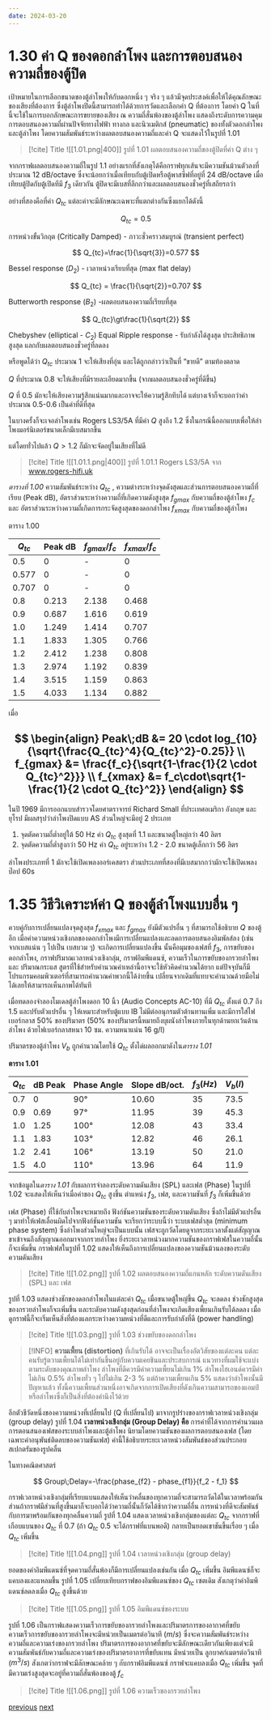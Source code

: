 ```yaml
---
date: 2024-03-20
---
```

# 1.30 ค่า Q ของดอกลำโพง และการตอบสนองความถี่ของตู้ปิด
เป้าหมายในการเลือกขนาดของตู้ลำโพงให้กับดอกหนึ่ง ๆ จริง ๆ แล้วมีจุดประสงค์เพื่อให้ได้คุณลักษณะของเสียงที่ต้องการ ซึ่งตู้ลำโพงปิดนี้สามารถทำได้ด้วยการวัดและเลือกค่า Q ที่ต้องการ โดยค่า Q ในที่นี้จะใช้ในการบอกลักษณะการขยายของเสียง ณ ความถี่สั่นพ้องของตู้ลำโพง แสดงถึงระดับการความคุมการตอบสนองความถี่ผ่านปัจจัยทางไฟฟ้า ทางกล และนิวเมติกส์ (pneumatic) ของทั้งตัวดอกลำโพงและตู้ลำโพง โดยความสัมพันธ์ระหว่างผลตอบสนองความถี่และค่า Q จะแสดงไว้ในรูปที่ 1.01

> [!cite] Title
> ![[1.01.png|400]]
> รูปที่ 1.01 ผลตอบสนองความถี่ของตู้ปิดที่ค่า Q ต่าง ๆ

จากกราฟผลตอบสนองความถี่ในรูป 1.1 อย่างแรกที่สังเกตุได้คือกราฟทุกเส้นจะมีความชันม้วนตัวลงที่ประมาณ 12 dB/octave ซึ่งจะน้อยกว่าเมื่อเทียบกับตู้เปิดหรือตู้พาสซีฟที่อยู่ที่ 24 dB/octave เมื่อเทียบตู้ปิดกับตู้เปิดทีมี $f_3$ เดียวกัน ตู้ปิดจะมีเบสที่ลึกกว่าและผลตอบสนองชั่วครู่ที่เสถียรกว่า

อย่างที่สองคือที่ค่า $Q_{tc}$ แต่ละค่าจะมีลักษณะเฉพาะที่แตกต่างกันซึ่งแยกได้ดังนี้

$$
Q_{tc} = 0.5
$$

การหน่วงขั้นวิกฤต (Critically Damped) - ภาวะชั่วคราวสมบูรณ์ (transient perfect)

$$
Q_{tc}=\frac{1}{\sqrt{3}}=0.577
$$

Bessel response ($D_2$) - เวลาหน่วงเรียบที่สุด (max flat delay)

$$
Q_{tc} = \frac{1}{\sqrt{2}}=0.707
$$

Butterworth response ($B_2$) -ผลตอบสนองความถี่เรียบที่สุด

$$
Q_{tc}\gt\frac{1}{\sqrt{2}} 
$$

Chebyshev (elliptical - $C_2$) Equal Ripple response - รับกำลังได้สูงสุด ประสิทธิภาพสูงสุด แลกกับผลตอบสนองชั่วครู่ที่ลดลง

หรือพูดได้ว่า $Q_{tc}$ ประมาณ 1 จะให้เสียงที่อุ่น และได้ถูกกล่าวว่าเป็นที่ “ขายดี” ตามท้องตลาด

$Q$ ที่ประมาณ 0.8 จะให้เสียงที่มีรายละเอียดมากขึ้น (จากผลตอบสนองชั่วครู่ที่ดีขึ้น)

$Q$ ที่ 0.5 มักจะให้เสียงความรู้สึกแน่นมากและอาจจะให้ความรู้สึกทึบได้ แต่บางเจ้าก็จะบอกว่าค่าประมาณ 0.5-0.6 เป็นค่าที่ดีที่สุด

ในบางครั้งก็จะเจอลำโพงเช่น Rogers LS3/5A ที่มีค่า $Q$ สูงถึง 1.2 ซึ่งในกรณีนี้ออกแบบเพื่อให้ลำโพงมอร์นิเตอร์ขนาดเล็กมีเบสมากขึ้น

แต่โดยทั่วไปแล้ว $Q>1.2$ ก็มักจะจัดอยู่ในเสียงที่ไม่ดี

>[!cite] Title
>![[1.01.1.png|400]]
>รูปที่ 1.01.1 Rogers LS3/5A จาก www.rogers-hifi.uk

_ตารางที่ 1.00_ ความสัมพันธ์ระหว่าง $Q_{tc}$ , ความต่างระหว่างจุดดังสุดและส่วนการตอบสนองความถี่ที่เรียบ (Peak dB), อัตราส่วนระหว่างความถี่ที่เกิดความดังสูงสุด $f_{gmax}$ กับความถี่ของตู้ลำโพง $f_c$ และ อัตราส่วนระหว่างความถี่เกิดการกระจัดสูงสุดของดอกลำโพง $f_{xmax}$ กับความถี่ของตู้ลำโพง

ตาราง 1.00

| $Q_{tc}$ | Peak dB | $f_{gmax}/f_c$ | $f_{xmax}/f_c$ |
| -------- | ------- | -------------- | -------------- |
| 0.5      | 0       | -              | 0              |
| 0.577    | 0       | -              | 0              |
| 0.707    | 0       | -              | 0              |
| 0.8      | 0.213   | 2.138          | 0.468          |
| 0.9      | 0.687   | 1.616          | 0.619          |
| 1.0      | 1.249   | 1.414          | 0.707          |
| 1.1      | 1.833   | 1.305          | 0.766          |
| 1.2      | 2.412   | 1.238          | 0.808          |
| 1.3      | 2.974   | 1.192          | 0.839          |
| 1.4      | 3.515   | 1.159          | 0.863          |
| 1.5      | 4.033   | 1.134          | 0.882          |

เมื่อ

$$
\begin{align} 
Peak\;dB &= 20 \cdot log_{10}{\sqrt{\frac{Q_{tc}^4}{Q_{tc}^2}-0.25}} \\
f_{gmax} &= \frac{f_c}{\sqrt{1-\frac{1}{2 \cdot Q_{tc}^2}}} \\
f_{xmax} &= f_c\cdot\sqrt{1-\frac{1}{2 \cdot Q_{tc}^2}} 
\end{align}
$$
---

ในปี 1969 มีการออกแบบสำรวจโดยศาตราจารย์ Richard Small ที่ประเทศอเมริกา อังกฤษ และยุโรป มีผลสรุปว่าลำโพงปิดแบบ AS ส่วนใหญ่จะมีอยู่ 2 ประเภท

1. จุดตัดความถี่ต่ำอยู่ใต้ 50 Hz ค่า $Q_{tc}$ สูงสุดที่ 1.1 และขนาดตู้ใหญ่กว่า 40 ลิตร
2. จุดตัดความถี่ต่ำสูงกว่า 50 Hz ค่า $Q_{tc}$ อยู่ระหว่าง 1.2 - 2.0 ขนาดตู้เล็กกว่า 56 ลิตร

ลำโพงประเภทที่ 1 มักจะใช้เปิดเพลงออร์เคสตรา ส่วนประเภทที่สองที่มีเบสมากกว่ามักจะใช้เปิดเพลงป๊อป 60s
# 1.35 วิธีวิเคราะห์ค่า Q ของตู้ลำโพงแบบอื่น ๆ

ควบคู่กับการเปลี่ยนแปลงจุดสูงสุด $f_{xmax}$ และ $f_{gmax}$ ยังมีตัวแปรอื่น ๆ ที่สามารถใช้อธิบาย $Q$ ของตู้อีก เมื่อค่าความหน่วงเชิงกลของดอกลำโพงมีการเปลี่ยนแปลงและลดการตอบสนองอิมพัลส์ลง (เช่นจากเบสแน่น ๆ ไปเป็น เบสบวม ๆ) จะเกิดการเปลี่ยนแปลงขึ้น นั้นคือมุมของเฟสที่ $f_3$, การขยับของดอกลำโพง, กราฟปริมาณเวลาหน่วงเชิงกลุ่ม, กราฟอิมพีแดนซ์, ความเร็วในการขยับของกรวยลำโพง และ ปริมาณกระแส สูตรที่ใช้สำหรับคำนวณค่าเหล่านี้อาจจะใช้หัวคิดคำนวณได้ยาก แต่ปัจจุบันก็มีโปรแกรมคอมพิวเตอร์ที่สามารถคำนวณค่าพวกนี้ได้ง่ายขึ้น เปลี่ยนจากเดิมที่แทบจะคำนวณด้วยมือไม่ได้เลยให้สามารถเห็นภาพได้ทันที

เมื่อทดลองจำลองโมเดลตู้ลำโพงดอก 10 นิ้ว (Audio Concepts AC-10) ที่มี $Q_{tc}$ ตั้งแต่ 0.7 ถึง 1.5 และปรับตัวแปรอื่น ๆ ให้เหมาะสำหรับตู้แบบ IB ไม่มีต่ออนุกรมตัวต้านทานเพิ่ม และมีการใส่ไฟเบอร์กลาส 50% ของปริมาตร (50% ของปริมาตรนี้หมายถึงบุผนังลำโพงภายในทุกด้านยกเว้นด้านลำโพง ด้วยไฟเบอร์กลาสหนา 10 ซม. ความหนาแน่น 16 g/l)

ปริมาตรของตู้ลำโพง $V_{b}$ ถูกคำนวณโดยใช้ $Q_{tc}$ ตั้งได่ผลออกมาดังใน*ตาราง 1.01*

**ตาราง 1.01**

| $Q_{tc}$ | dB Peak | Phase Angle | Slope dB/oct. | $f_3(Hz)$ | $V_b (l)$ |
| -------- | ------- | ----------- | ------------- | --------- | --------- |
| 0.7      | 0       | 90°         | 10.60         | 35        | 73.5      |
| 0.9      | 0.69    | 97°         | 11.95         | 39        | 45.3      |
| 1.0      | 1.25    | 100°        | 12.08         | 43        | 33.4      |
| 1.1      | 1.83    | 103°        | 12.82         | 46        | 26.1      |
| 1.2      | 2.41    | 106°        | 13.19         | 50        | 21.0      |
| 1.5      | 4.0     | 110°        | 13.96         | 64        | 11.9      |

จากข้อมูลใน*ตาราง 1.01* กับผลการจำลองระดับความดันเสียง (SPL) และเฟส (Phase) ในรูปที่ 1.02 จะแสดงให้เห็นว่าเมื่อค่าของ $Q_{tc}$ สูงขึ้น ตำแหน่ง $f_3$, เฟส, และความชันที่ $f_3$ ก็เพิ่มขึ้นด้วย

เฟส (Phase) ที่ใช้กับลำโพงจะหมายถึง ฟังก์ชันความชันของระดับความดันเสียง ซึ่งถ้าไม่มีตัวแปรอื่น ๆ มาทำให้เฟสเลื่อนผิดไปจากฟังก์ชันความชัน จะเรียกว่าระบบนี้ว่า ระบบเฟสต่ำสุด (minimum phase system) ซึ่งลำโพงส่วนใหญ่จะเป็นแบบนั้น เฟสจะถูกวัดโดยดูจากระยะเวลาตั้งแต่สัญญาณขาเข้าจนถึงสัญญาณออกมาจากกรวยลำโพง ยิ่งระยะเวลาหน่วงมากความชันของกราฟเฟสในความถี่นั้นก็จะเพิ่มขึ้น กราฟเฟสในรูปที่ 1.02 แสดงให้เห็นถึงการเปลี่ยนแปลงของความชันม้วนลงของระดับความดันเสียง

> [!cite] Title
> ![[1.02.png]]
> รูปที่ 1.02 ผลตอบสนองความถี่แกนหลัก ระดับความดันเสียง (SPL) และ เฟส

รูปที่ 1.03 แสดงช่วงชักของดอกลำโพงในแต่ละค่า $Q_{tc}$ เมื่อขนาดตู้ใหญ่ขึ้น $Q_{tc}$ จะลดลง ช่วงชักสูงสุดของกรวยลำโพงก็จะเพิ่มขึ้น และระดับความดังสูงสุดก่อนที่ลำโพงจะเกิดเสียงเพี้ยนเกินรับได้ลดลง เมื่อดูกราฟนี้ก็จะเริ่มเห็นสิ่งที่ต้องแลกระหว่างความหน่วงที่ดีและการรับกำลังที่ดี (power handling)

> [!cite] Title
> ![[1.03.png]]
> รูปที่ 1.03 ช่วงขยับของดอกลำโพง

> [!INFO] 
> **ความเพี้ยน (distortion)** ที่เกินรับได้ อาจจะเป็นเรื่องอัตวิสัยของแต่ละคน แต่ละคนรับรู้ตวามเพี้ยนได้ไม่เท่ากันขึ้นอยู่กับความเคยชินและประสบการณ์ แนวทางที่ผมใช้จะแบ่งตามระดับของคุณภาพลำโพง ลำโพงที่ดีควรมีค่าความเพี้ยนไม่เกิน 1% ลําโพงไฮเอนด์ควรมีค่าไม่เกิน 0.5% ลำโพงทั่ว ๆ ไปไม่เกิน 2-3 % แต่ถ้าความเพี้ยนเกิน 5% แสดงว่าลำโพงนั้นมีปัญหาแล้ว ทั้งนี้ความเพี้ยนส่วนหนึ่งอาจเกิดจากการเปิดเสียงที่ดังเกินความสามารถของแอมป์หรือลำโพงซึ่งก็เป็นสิ่งที่ต้องคำนึงไว้ด้วย

อีกตัวชีวัดหนึ่งของความหน่วงที่เปลี่ยนไป (Q ที่เปลี่ยนไป) มาจากรูปร่างของกราฟเวลาหน่วงเชิงกลุ่ม (group delay) รูปที่ 1.04 **เวลาหน่วงเชิงกลุ่ม (Group Delay) คือ** การค่าที่ได้จากการคำนวนผลการตอนสนองเฟสของระบบลำโพงและตู้ลำโพง นิยามโดยความชันของผลการตอบสนองเฟส (โดยเฉพาะค่าอนุพันธ์ติดลบของความชันเฟส) ค่านี้ใช้อธิบายระยะเวลาหน่วงสัมพันธ์ของส่วนประกอบสเปกตรัมของรูปคลื่น

ในทางคณิตศาสตร์

$$
Group\;Delay=-\frac{phase_{f2} - phase_{f1}}{f_2 - f_1} 
$$

กราฟเวลาหน่วงเชิงกลุ่มที่เรียบแบนแสดงให้เห็นว่าคลื่นของทุกความถี่จะสามารถวัดได้ในเวลาพร้อมกัน ส่วนถ้ากราฟมีส่วนที่สูงขึ้นมาก็จะบอกได้ว่าความถี่นั้นก็วัดได้ช้ากว่าความถี่อื่น การหน่วงที่ดีจะสัมพันธ์กับการมาพร้อมกันของทุกคลื่นความถี่ รูปที่ 1.04 แสดงเวลาหน่วงเชิงกลุ่มของแต่ละ $Q_{tc}$ จากกราฟที่เกือบแบนของ $Q_{tc}$ ที่ 0.7 (ถ้า $Q_{tc}$ 0.5 จะได้กราฟที่แบนพอดี) กลายเป็นยอดเขาชันขึ้นเรื่อย ๆ เมื่อ $Q_{tc}$ เพิ่มขึ้น

> [!cite] Title
> ![[1.04.png]]
> รูปที่ 1.04 เวลาหน่วงเชิงกลุ่ม (group delay)

ยอดของค่าอิมพีแดนซ์ที่จุดความถี่สั่นพ้องก็มีการเปลี่ยนแปลงเช่นกัน เมื่อ $Q_{tc}$ เพิ่มขึ้น อิมพีแดนซ์ก็จะแคบลงและแหลมขึ้น รูปที่ 1.05 เปลี่ยบเทียบกราฟของอิมพีแดนซ์ของ $Q_{tc}$ เซตเดิม สังเกตุว่าค่าอิมพีแดนซ์ลดลงเมื่อ $Q_{tc}$ สูงขึ้นด้วย

> [!cite] Title
> ![[1.05.png]]
> รูปที่ 1.05 อิมพีแดนซ์ของระบบ

รูปที่ 1.06 เป็นกราฟแสดงความเร็วการขยับของกรวยลำโพงและปริมาตรการของอากาศที่ขยับ ความเร็วการขยับของกรวยลำโพงจะมีหน่วยเป็นเมตรต่อวินาที ($m/s$) ซึ่งจะความสัมพันธ์ระหว่างความถี่และความเร่งของกรวยลำโพง ปริมาตรการของอากาศที่ขยับจะมีลักษณะเดียวกันเพียงแต่จะมีความสัมพันธ์กับความถี่และความเร่งของปริมาตรอาการที่ขยับแทน มีหน่วยเป็น ลูกบาศก์เมตรต่อวินาที ($m^3/s$) สังเกตว่ากราฟจะมีลักษณะคล้าย ๆ กับกราฟอิมพีแดนซ์ กราฟจะแคบลงเมื่อ $Q_{tc}$ เพิ่มขึ้น จุดที่มีความเร่งสูงสุดจะอยู่ที่ความถี่สั่นพ้องของตู้ $f_c$

> [!cite] Title
> ![[1.06.png]]
> รูปที่ 1.06 ความเร็วของกรวยลำโพง
<div class="navigation">
<a class="navigation previous" href="1.010">previous</a>
<a class="navigation next" href="1.040">next</a>
</div>
